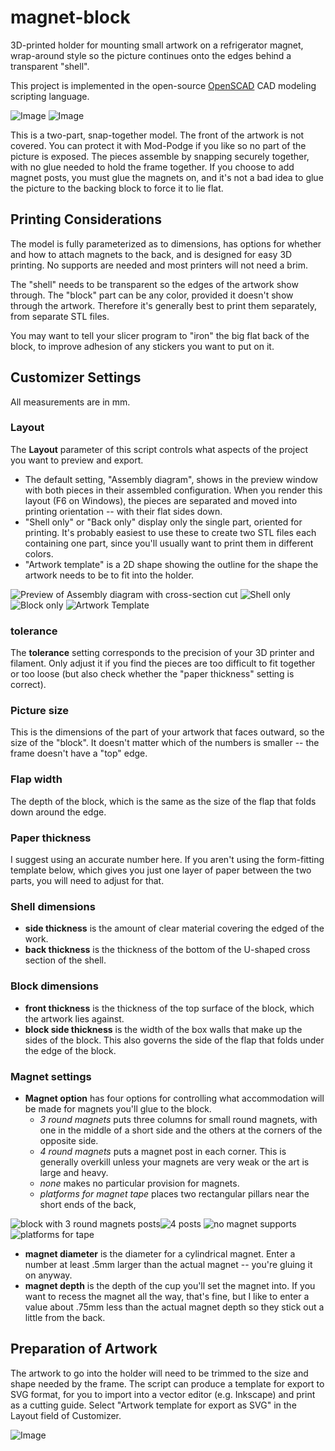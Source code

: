# magnet-block
3D-printed holder for mounting small artwork on a refrigerator magnet, wrap-around style so the picture continues onto the edges behind a transparent "shell".

This project is implemented in the open-source [OpenSCAD](https://openscad.org) CAD modeling scripting language.

![Image](https://github.com/users/MethylBromide/projects/3/assets/12117008/b99dea3b-ed57-428b-be1d-10024fd480e6) ![Image](https://github.com/users/MethylBromide/projects/3/assets/12117008/acc35cd8-3320-4f1d-bf78-60d525609213)


This is a two-part, snap-together model. The front of the artwork is not covered. You can protect it with Mod-Podge if you like so no part of the picture is exposed. The pieces assemble by snapping securely together, with no glue needed to hold the frame together. If you choose to add magnet posts, you must glue the magnets on, and it's not a bad idea to glue the picture to the backing block to force it to lie flat.

## Printing Considerations
The model is fully parameterized as to dimensions, has options for whether and how to attach magnets to the back, and is designed for easy 3D printing. No supports are needed and most printers will not need a brim.

The "shell" needs to be transparent so the edges of the artwork show through. The "block" part can be any color, provided it doesn't show through the artwork. Therefore it's generally best to print them separately, from separate STL files.

You may want to tell your slicer program to "iron" the big flat back of the block, to improve adhesion of any stickers you want to put on it.

## Customizer Settings
All measurements are in mm.

### Layout
The **Layout** parameter of this script controls what aspects of the project you want to preview and export.

- The default setting, "Assembly diagram", shows in the preview window with both pieces in their assembled configuration. When you render this layout (F6 on Windows), the pieces are separated and moved into printing orientation -- with their flat sides down.
- "Shell only" or "Back only" display only the single part, oriented for printing. It's probably easiest to use these to create two STL files each containing one part, since you'll usually want to print them in different colors.
- "Artwork template" is a 2D shape showing the outline for the shape the artwork needs to be to fit into the holder.

![Preview of Assembly diagram with cross-section cut](https://github.com/users/MethylBromide/projects/3/assets/12117008/1980c4c3-f74c-44aa-86b4-e6661b4b2c72) ![Shell only](https://github.com/users/MethylBromide/projects/3/assets/12117008/f1e8f933-f944-428b-910f-5e82e05bb080) ![Block only](https://github.com/users/MethylBromide/projects/3/assets/12117008/8ec01b4c-250e-4fb5-8ad2-0208b14cb791) ![Artwork Template](https://github.com/users/MethylBromide/projects/3/assets/12117008/9905c788-2b70-471b-b7ea-5206fd4bf72d)

### tolerance
The **tolerance** setting corresponds to the precision of your 3D printer and filament. Only adjust it if you find the pieces are too difficult to fit together or too loose (but also check whether the "paper thickness" setting is correct).

### Picture size
This is the dimensions of the part of your artwork that faces outward, so the size of the "block". It doesn't matter which of the numbers is smaller -- the frame doesn't have a "top" edge.

### Flap width
The depth of the block, which is the same as the size of the flap that folds down around the edge.

### Paper thickness
I suggest using an accurate number here. If you aren't using the form-fitting template below, which gives you just one layer of paper between the two parts, you will need to adjust for that.

### Shell dimensions

- **side thickness** is the amount of clear material covering the edged of the work.
- **back thickness** is the thickness of the bottom of the U-shaped cross section of the shell.

### Block dimensions
 - **front thickness** is the thickness of the top surface of the block, which the artwork lies against.
 - **block side thickness** is the width of the box walls that make up the sides of the block. This also governs the side of the flap that folds under the edge of the block.

### Magnet settings
- **Magnet option** has four options for controlling what accommodation will be made for magnets you'll glue to the block.
  - _3 round magnets_ puts three columns for small round magnets, with one in the middle of a short side and the others at the corners of the opposite side.
  - _4 round magnets_ puts a magnet post in each corner. This is generally overkill unless your magnets are very weak or the art is large and heavy.
  - _none_ makes no particular provision for magnets.
  - _platforms for magnet tape_ places two rectangular pillars near the short ends of the back, 

![block with 3 round magnets posts](https://github.com/users/MethylBromide/projects/3/assets/12117008/3cecd993-73a7-466a-8071-0f64a8653f23)![4 posts](https://github.com/users/MethylBromide/projects/3/assets/12117008/9d979d5c-4f1a-4134-9915-61eed6b74dc4)
![no magnet supports](https://github.com/users/MethylBromide/projects/3/assets/12117008/b4dd3c8c-59dd-4e43-a0d8-e041f731096e)![platforms for tape](https://github.com/users/MethylBromide/projects/3/assets/12117008/20bd7a89-8b02-442b-a4dc-8a5a34d0bd34)

- **magnet diameter** is the diameter for a cylindrical magnet. Enter a number at least .5mm larger than the actual magnet -- you're gluing it on anyway.
- **magnet depth** is the depth of the cup you'll set the magnet into. If you want to recess the magnet all the way, that's fine, but I like to enter a value about .75mm less than the actual magnet depth so they stick out a little from the back.

## Preparation of Artwork
The artwork to go into the holder will need to be trimmed to the size and shape needed by the frame. The script can produce a template for export to SVG format, for you to import into a vector editor (e.g. Inkscape) and print as a cutting guide. Select "Artwork template for export as SVG" in the Layout field of Customizer.

![Image](https://github.com/users/MethylBromide/projects/3/assets/12117008/7708e88e-0f74-4664-b2a4-7869e9455463)
